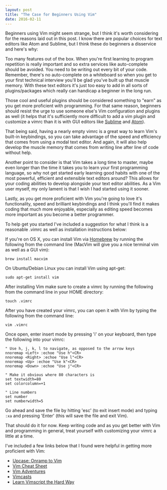 ```yaml
---
layout: post
title: "The Case for Beginners Using Vim"
date: 2016-02-11
---
```


Beginners using Vim might seem strange, but I think it's worth considering for
the reasons laid out in this post. I know there are popular choices for text
editors like Atom and Sublime, but I think these do beginners a disservice and
here's why:

Too many features out of the box. When you're first learning to program
repetition is really important and so extra services like auto-complete should
be avoided. You need to be writing out every bit of your code. Remember, there's
no auto-complete on a whiteboard so when you get to your first technical
interview you'll be glad you've built up that muscle memory. With these text
editors it's just too easy to add in all sorts of plugins/packages which really
can handicap a beginner in the long run.

Those cool and useful plugins should be considered something to "earn" as you get
more proficient with programming. For that same reason, beginners should resist
the urge to use someone else's Vim configuration and plugins as well (it helps
that it's sufficiently more difficult to add a vim plugin and customize a vimrc
than it is with GUI editors like [Sublime](https://www.sublimetext.com/) and
[Atom](https://atom.io/)).

That being said, having a nearly empty vimrc is a great way to learn Vim's
built-in keybindings, so you can take advantage of the speed and efficiency that
comes from using a modal text editor. And again, it will also help develop the
muscle memory that comes from writing line after line of code without help.

Another point to consider is that Vim takes a long time to master, maybe even
longer than the time it takes you to learn your first programming language, so
why not get started early learning good habits with one of the most powerful,
efficient and extensible text editors around? This allows for your coding
abilities to develop alongside your text editor abilities. As a Vim user myself,
my only lament is that I wish I had started using it sooner.

Lastly, as you get more proficient with Vim you're going to love it's
functionality, speed and brilliant keybindings and I think you'll find it makes
coding that much more enjoyable, especially as editing speed becomes more
important as you become a better programmer.

To help get you started I've included a suggestion for what I think is a reasonable
.vimrc as well as installation instructions below:

If you're on OS X, you can install Vim via [Homebrew](http://brew.sh/) by
running the following from the command line (MacVim will give you a nice
terminal vim as well as a GUI vim):

    brew install macvim

On Ubuntu/Debian Linux you can install Vim using apt-get:

    sudo apt-get install vim

After installing Vim make sure to create a vimrc by running the following from
the command line in your HOME directory:

    touch .vimrc

After you have created your vimrc, you can open it with Vim by typing the
following from the command line:

    vim .vimrc

Once open, enter insert mode by pressing 'i' on your keyboard, then type the
following into your vimrc:

`" Use h, j, k, l to navigate, as opposed to the arrow keys`<br />
`nnoremap <Left> :echoe "Use h"<CR>`<br />
`nnoremap <Right> :echoe "Use l"<CR>`<br />
`nnoremap <Up> :echoe "Use k"<CR>`<br />
`nnoremap <Down> :echoe "Use j"<CR>`<br />

    " Make it obvious where 80 characters is
    set textwidth=80
    set colorcolumn=+1

    " Line numbers
    set number
    set numberwidth=5

Go ahead and save the file by hitting 'esc' (to exit insert mode) and typing `:xa`
and pressing 'Enter' (this will save the file and exit Vim).

That should do it for now. Keep writing code and as you get better with Vim
and programming in general, treat yourself with customizing your vimrc a
little at a time.

I've included a few links below that I found were helpful in getting more
proficient with Vim:

+ [Upcase: Onramp to Vim](https://thoughtbot.com/upcase/onramp-to-vim)
+ [Vim Cheat Sheet](http://maex.me/cheatsheet/2016/06/20/vim-cheatsheet.html)
+ [Vim Adventures](http://vim-adventures.com/)
+ [Vimcasts](http://vimcasts.org/episodes/)
+ [Learn Vimscript the Hard Way](http://learnvimscriptthehardway.stevelosh.com/)
